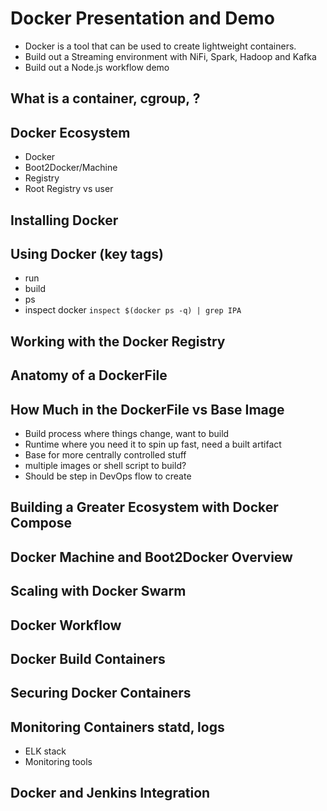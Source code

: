 # Docker Presentation and Demo
- Docker is a tool that can be used to create lightweight containers.
- Build out a Streaming environment with NiFi, Spark, Hadoop and Kafka
- Build out a Node.js workflow demo
## What is a container, cgroup, ?
## Docker Ecosystem
- Docker
- Boot2Docker/Machine
- Registry
- Root Registry vs user
## Installing Docker
## Using Docker (key tags)
- run
- build
- ps
- inspect docker `inspect $(docker ps -q) | grep IPA`
## Working with the Docker Registry
## Anatomy of a DockerFile
## How Much in the DockerFile vs Base Image
- Build process where things change, want to build
- Runtime where you need it to spin up fast, need a built artifact
- Base for more centrally controlled stuff
- multiple images or shell script to build?
- Should be step in DevOps flow to create
## Building a Greater Ecosystem with Docker Compose
## Docker Machine and Boot2Docker Overview
## Scaling with Docker Swarm
## Docker Workflow
## Docker Build Containers
## Securing Docker Containers
## Monitoring Containers statd, logs
- ELK stack
- Monitoring tools
## Docker and Jenkins Integration

